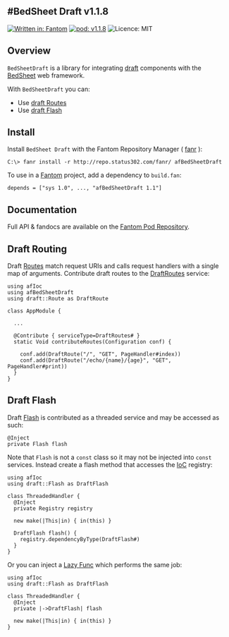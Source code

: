 #BedSheet Draft v1.1.8
---
[![Written in: Fantom](http://img.shields.io/badge/written%20in-Fantom-lightgray.svg)](http://fantom.org/)
[![pod: v1.1.8](http://img.shields.io/badge/pod-v1.1.8-yellow.svg)](http://www.fantomfactory.org/pods/afBedSheetDraft)
![Licence: MIT](http://img.shields.io/badge/licence-MIT-blue.svg)

## Overview

`BedSheetDraft` is a library for integrating [draft](https://bitbucket.org/afrankvt/draft/) components with the [BedSheet](http://pods.fantomfactory.org/pods/afBedSheet) web framework.

With `BedSheetDraft` you can:

- Use [draft Routes](http://pods.fantomfactory.org/pods/draft/api/Route)
- Use [draft Flash](http://pods.fantomfactory.org/pods/draft/api/Flash)

## Install

Install `BedSheet Draft` with the Fantom Repository Manager ( [fanr](http://fantom.org/doc/docFanr/Tool.html#install) ):

    C:\> fanr install -r http://repo.status302.com/fanr/ afBedSheetDraft

To use in a [Fantom](http://fantom.org/) project, add a dependency to `build.fan`:

    depends = ["sys 1.0", ..., "afBedSheetDraft 1.1"]

## Documentation

Full API & fandocs are available on the [Fantom Pod Repository](http://pods.fantomfactory.org/pods/afBedSheetDraft/).

## Draft Routing

Draft [Routes](http://pods.fantomfactory.org/pods/draft/api/Route) match request URIs and calls request handlers with a single map of arguments. Contribute draft routes to the [DraftRoutes](http://pods.fantomfactory.org/pods/afBedSheetDraft/api/DraftRoutes) service:

```
using afIoc
using afBedSheetDraft
using draft::Route as DraftRoute

class AppModule {

  ...

  @Contribute { serviceType=DraftRoutes# }
  static Void contributeRoutes(Configuration conf) {

    conf.add(DraftRoute("/", "GET", PageHandler#index))
    conf.add(DraftRoute("/echo/{name}/{age}", "GET", PageHandler#print))
  }
}
```

## Draft Flash

Draft [Flash](http://pods.fantomfactory.org/pods/draft/api/Flash) is contributed as a threaded service and may be accessed as such:

```
@Inject
private Flash flash
```

Note that `Flash` is not a `const` class so it may not be injected into `const` services. Instead create a flash method that accesses the [IoC](http://pods.fantomfactory.org/pods/afIoc) registry:

```
using afIoc
using draft::Flash as DraftFlash

class ThreadedHandler {
  @Inject
  private Registry registry

  new make(|This|in) { in(this) }

  DraftFlash flash() {
    registry.dependencyByType(DraftFlash#)
  }
}
```

Or you can inject a [Lazy Func](fandoc:/afIoc/doc/pod#lazyFunctions) which performs the same job:

```
using afIoc
using draft::Flash as DraftFlash

class ThreadedHandler {
  @Inject
  private |->DraftFlash| flash

  new make(|This|in) { in(this) }
}
```

